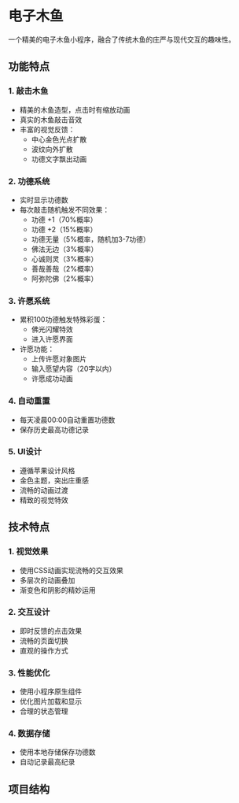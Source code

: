 # 电子木鱼

一个精美的电子木鱼小程序，融合了传统木鱼的庄严与现代交互的趣味性。

## 功能特点

### 1. 敲击木鱼
- 精美的木鱼造型，点击时有缩放动画
- 真实的木鱼敲击音效
- 丰富的视觉反馈：
  - 中心金色光点扩散
  - 波纹向外扩散
  - 功德文字飘出动画

### 2. 功德系统
- 实时显示功德数
- 每次敲击随机触发不同效果：
  - 功德 +1（70%概率）
  - 功德 +2（15%概率）
  - 功德无量（5%概率，随机加3-7功德）
  - 佛法无边（3%概率）
  - 心诚则灵（3%概率）
  - 善哉善哉（2%概率）
  - 阿弥陀佛（2%概率）

### 3. 许愿系统
- 累积100功德触发特殊彩蛋：
  - 佛光闪耀特效
  - 进入许愿界面
- 许愿功能：
  - 上传许愿对象图片
  - 输入愿望内容（20字以内）
  - 许愿成功动画

### 4. 自动重置
- 每天凌晨00:00自动重置功德数
- 保存历史最高功德记录

### 5. UI设计
- 遵循苹果设计风格
- 金色主题，突出庄重感
- 流畅的动画过渡
- 精致的视觉特效

## 技术特点

### 1. 视觉效果
- 使用CSS动画实现流畅的交互效果
- 多层次的动画叠加
- 渐变色和阴影的精妙运用

### 2. 交互设计
- 即时反馈的点击效果
- 流畅的页面切换
- 直观的操作方式

### 3. 性能优化
- 使用小程序原生组件
- 优化图片加载和显示
- 合理的状态管理

### 4. 数据存储
- 使用本地存储保存功德数
- 自动记录最高纪录

## 项目结构 